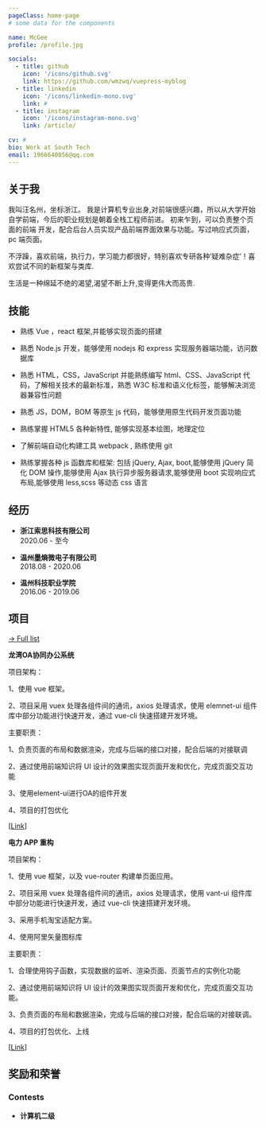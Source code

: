 ```yaml
---
pageClass: home-page
# some data for the components

name: McGee
profile: /profile.jpg

socials:
  - title: github
    icon: '/icons/github.svg'
    link: https://github.com/wmzwq/vuepress-myblog
  - title: linkedin
    icon: '/icons/linkedin-mono.svg'
    link: #
  - title: instagram
    icon: '/icons/instagram-mono.svg'
    link: /article/

cv: #
bio: Work at South Tech
email: 1966640056@qq.com
---
```


<ProfileSection :frontmatter="$page.frontmatter" />

## 关于我

我叫汪名州，坐标浙江。 我是计算机专业出身,对前端很感兴趣，所以从大学开始自学前端，今后的职业规划是朝着全栈工程师前进。 初来乍到，可以负责整个页面的前端 开发，配合后台人员实现产品前端界面效果与功能。写过响应式页面，pc 端页面。

不浮躁，喜欢前端，执行力，学习能力都很好，特别喜欢专研各种‘疑难杂症’！喜欢尝试不同的新框架与类库.

生活是一种绵延不绝的渴望,渴望不断上升,变得更伟大而高贵.

## 技能

- 熟练 Vue ，react 框架,并能够实现页面的搭建

- 熟悉 Node.js 开发，能够使用 nodejs 和 express 实现服务器端功能，访问数据库

- 熟悉 HTML，CSS，JavaScript 并能熟练编写 html、CSS、JavaScript 代码，了解相关技术的最新标准，熟悉 W3C 标准和语义化标签，能够解决浏览器兼容性问题

- 熟悉 JS，DOM，BOM 等原生 js 代码，能够使用原生代码开发页面功能

- 熟练掌握 HTML5 各种新特性, 能够实现基本绘图，地理定位

- 了解前端自动化构建工具 webpack , 熟练使用 git

- 熟练掌握各种 js 函数库和框架: 包括 jQuery, Ajax, boot,能够使用 jQuery 简化 DOM 操作,能够使用 Ajax 执行异步服务器请求,能够使用 boot 实现响应式布局,能够使用 less,scss 等动态 css 语言

## 经历

- **浙江索思科技有限公司** <br/>
  2020.06 - 至今

- **温州墨熵微电子有限公司** <br/>
  2018.08 - 2020.06

- **温州科技职业学院** <br/>
  2016.06 - 2019.06

## 项目

[→ Full list](/projects/)

<ProjectCard hideBorder=true>

**龙湾OA协同办公系统**

项目架构：

1、使用 vue 框架。

2、项目采用 vuex 处理各组件间的通讯，axios 处理请求，使用 elemnet-ui 组件库中部分功能进行快速开发，通过 vue-cli 快速搭建开发环境。


主要职责：

1、负责页面的布局和数据渲染，完成与后端的接口对接，配合后端的对接联调

2、通过使用前端知识将 UI 设计的效果图实现页面开发和优化，完成页面交互功能

3、使用element-ui进行OA的组件开发

4、项目的打包优化

[[Link](https://github.com/wmzwq/vuepress-myblog)]

</ProjectCard>

<ProjectCard  hideBorder=true>

**电力 APP 重构**

项目架构：

1、使用 vue 框架，以及 vue-router 构建单页面应用。

2、项目采用 vuex 处理各组件间的通讯，axios 处理请求，使用 vant-ui 组件库中部分功能进行快速开发，通过 vue-cli 快速搭建开发环境。

3、采用手机淘宝适配方案。

4、使用阿里矢量图标库

主要职责：

1、合理使用钩子函数，实现数据的监听、渲染页面、页面节点的实例化功能

2、通过使用前端知识将 UI 设计的效果图实现页面开发和优化，完成页面交互功能。

3、负责页面的布局和数据渲染，完成与后端的接口对接，配合后端的对接联调。

4、项目的打包优化、上线

[[Link](https://github.com/wmzwq/vuepress-myblog)]

</ProjectCard>

## 奖励和荣誉

### Contests

- **计算机二级**

<!-- Custom style for this page -->

<style lang="stylus">

.theme-container.home-page .page
  font-size 14px
  font-family "lucida grande", "lucida sans unicode", lucida, "Helvetica Neue", Helvetica, Arial, sans-serif;
  p
    margin 0 0 0.5rem
  p, ul, ol
    line-height normal
  a
    font-weight normal
  .theme-default-content:not(.custom) > h2
    margin-bottom 0.5rem
  .theme-default-content:not(.custom) > h2:first-child + p
    margin-top 0.5rem
  .theme-default-content:not(.custom) > h3
    padding-top 4rem

  /* Override */
  .md-card
    margin-top 0.5em
    .card-image
      padding 0.2rem
      img
        max-width 120px
        max-height 120px
    .card-content p
      -webkit-margin-after 0.2em

@media (max-width: 419px)
  .theme-container.home-page .page
    p, ul, ol
      line-height 1.5

    .md-card
      .card-image
        img 
          width 100%
          max-width 400px

</style>

